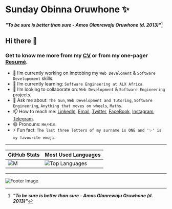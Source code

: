 # **Sunday Obinna Oruwhone ✨**
***"To be sure is better than sure - Amos Olanrewaju Oruwhone (d. 2013)"***[^1]

## Hi there 👋

### Get to know me more from my [CV](https://docs.google.com/document/d/1ocDekhxp9KxNqNtb6MkeAlDd9gDQ14vbsIGvzyYVK4I/edit?usp=sharing) or from my one-pager [Resumé](https://docs.google.com/document/d/1W4riSUmAR-9jOE98AILIzI74mzGna9xPSutxnap8-qU/edit?usp=sharing).

<!-- - 🤔 I’m looking for help with: `...`. -->
- 🔭 I’m currently working on imptobing my `Web Develoment` & `Software Developement` skills.
- 🌱 I’m currently learning: `Software Engineering at ALX Africa`.
- 👯 I’m looking to collaborate on: `Web Development` & `Software Engineering` projects.
- 💬 Ask me about: `The Sun`, `Web Development and Tutoring`, `Software Engineering`, `Anything that moves on wheels`, `Maths`.
- 📫 How to reach me: [LinkedIn](https://www.linkedin.com/in/0xOneBeing), [Email](mailto:sundayoruwhone@gmail.com), [Twitter](https://www.twitter.com/0xOneBeing), [FaceBook](https://www.facebook.com/OxOneBeing), [Instagram](https://www.instagram.com/0xonebeing), [Telegram](https://t.me/OxOneBeing).
- 😄 Pronouns: `He/Him`.
- ⚡ Fun fact: `The last three letters of my surname is ONE and '✨' is my favourite emoji`.

---

| GitHub Stats | Most Used Languages |
| ----------- | ----------- |
| ![M](https://github-readme-stats.vercel.app/api?username=OxOneBeing&show_icons=true&theme=transparent) | ![Top Languages](https://github-readme-stats.vercel.app/api/top-langs/?username=OxOneBeing&layout=compact&theme=transparent) |

---

![Footer Image](https://pbs.twimg.com/profile_banners/200819716/1566675154/1500x500)



[^1]: ***"To be sure is better than sure - Amos Olanrewaju Oruwhone (d. 2013)"***
